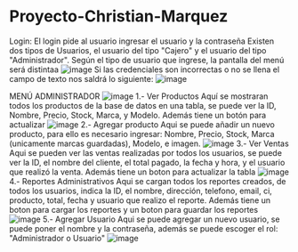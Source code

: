 # Proyecto-Christian-Marquez

Login: 
El login pide al usuario ingresar el usuario y la contraseña
Existen dos tipos de Usuarios, el usuario del tipo "Cajero" y el usuario del tipo "Administrador". Según el tipo de usuario que ingrese, la pantalla del menú será distintaa
![image](https://github.com/user-attachments/assets/a7c85919-3f89-44d2-b97f-b3397e02fca4)
Si las credenciales son incorrectas o no se llena el campo de texto nos saldrá lo siguiente:
![image](https://github.com/user-attachments/assets/45e7439d-0602-46b6-ab73-18d1c606274c)

MENÚ ADMINISTRADOR
![image](https://github.com/user-attachments/assets/fe2fd681-3ea2-40ef-b65d-940797d69ed2)
1.- Ver Productos
Aquí se mostraran todos los productos de la base de datos en una tabla, se puede ver la ID, Nombre, Precio, Stock, Marca, y Modelo. Además tiene un botón para actualizar
![image](https://github.com/user-attachments/assets/20d4ac59-f931-49a4-bc4d-404b1ec4e680)
2.- Agregar producto
Aqui se puede añadir un nuevo producto, para ello es necesario ingresar: Nombre, Precio, Stock, Marca (unicamente marcas guardadas), Modelo, e imagen.
![image](https://github.com/user-attachments/assets/60352ffa-96fd-4a96-8492-330327268e74)
3.- Ver Ventas
Aqui se pueden ver las ventas realizadas por todos los usuarios, se puede ver la ID, el nombre del cliente, el total pagado, la fecha y hora, y el usuario que realizó la venta. Además tiene un boton para actualizar la tabla
![image](https://github.com/user-attachments/assets/55dd5da2-59cf-49b3-a713-d32af772998c)
4.- Reportes Administrativos
Aqui se cargan todos los reportes creados, de todos los usuarios, indica la ID, el nombre, dirección, telefono, email, ci, producto, total, fecha y usuario que realizo el reporte. Además tiene un boton para cargar los reportes y un boton para guardar los reportes
![image](https://github.com/user-attachments/assets/de46b55f-a441-4af4-8a47-10676a6f8a59)
5.- Agregar Usuario
Aqui se puede agregar un nuevo usuario, se puede poner el nombre y la contraseña, además se puede escoger el rol: "Administrador o Usuario"
![image](https://github.com/user-attachments/assets/4f84379f-0db0-473d-b939-e6840197b114)






